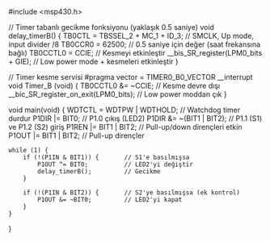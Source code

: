 #include <msp430.h>

// Timer tabanlı gecikme fonksiyonu (yaklaşık 0.5 saniye)
void delay_timerB() {
    TB0CTL = TBSSEL_2 + MC_1 + ID_3; // SMCLK, Up mode, input divider /8
    TB0CCR0 = 62500;                 // 0.5 saniye için değer (saat frekansına bağlı)
    TB0CCTL0 = CCIE;                 // Kesmeyi etkinleştir
    __bis_SR_register(LPM0_bits + GIE); // Low power mode + kesmeleri etkinleştir
}

// Timer kesme servisi
#pragma vector = TIMER0_B0_VECTOR
__interrupt void Timer_B (void) {
    TB0CCTL0 &= ~CCIE;                  // Kesme devre dışı
    __bic_SR_register_on_exit(LPM0_bits); // Low power moddan çık
}

void main(void) {
    WDTCTL = WDTPW | WDTHOLD;       // Watchdog timer durdur
    P1DIR |= BIT0;                  // P1.0 çıkış (LED2)
    P1DIR &= ~(BIT1 | BIT2);        // P1.1 (S1) ve P1.2 (S2) giriş
    P1REN |= BIT1 | BIT2;           // Pull-up/down dirençleri etkin
    P1OUT |= BIT1 | BIT2;           // Pull-up dirençler

    while (1) {
        if (!(P1IN & BIT1)) {       // S1'e basılmışsa
            P1OUT ^= BIT0;          // LED2'yi değiştir
            delay_timerB();         // Gecikme
        }

        if (!(P1IN & BIT2)) {       // S2'ye basılmışsa (ek kontrol)
            P1OUT &= ~BIT0;         // LED2'yi kapat
        }
    }
}
